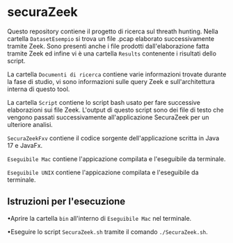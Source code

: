 # securaZeek

Questo repository contiene il progetto di ricerca sul threath hunting.
Nella cartella `DatasetEsempio` si trova un file .pcap elaborato successivamente tramite Zeek.
Sono presenti anche i file prodotti dall'elaborazione fatta tramite Zeek ed infine vi è una cartella `Results` contenente i risultati dello script.

La cartella `Documenti di ricerca` contiene varie informazioni trovate durante la fase di studio, vi sono informazioni sulle query Zeek e sull'architettura interna di questo tool.

La cartella `Script` contiene lo script bash usato per fare successive elaborazioni sui file Zeek. L'output di questo script sono dei file di testo che vengono passati successivamente all'applicazione SecuraZeek per un ulteriore analisi.

`SecuraZeekFxv` contiene il codice sorgente dell'applicazione scritta in Java 17 e JavaFx.

`Eseguibile Mac` contiene l'appicazione compilata e l'eseguibile da terminale.

`Eseguibile UNIX` contiene l'appicazione compilata e l'eseguibile da terminale.

## Istruzioni per l'esecuzione

•Aprire la cartella `bin` all'interno di `Eseguibile Mac` nel terminale.

•Eseguire lo script `SecuraZeek.sh` tramite il comando `./SecuraZeek.sh`.
